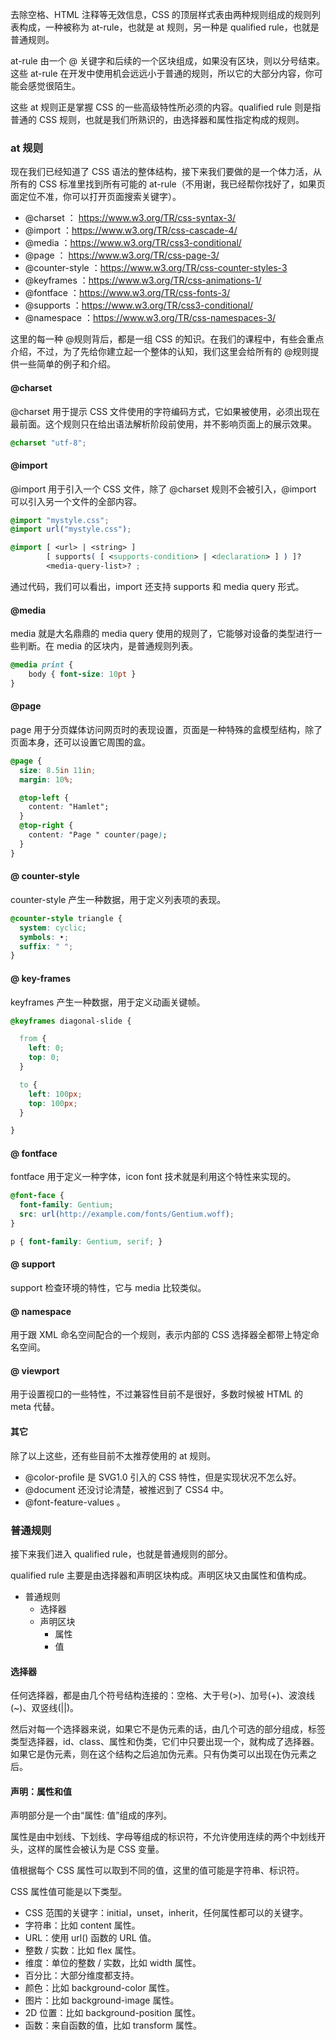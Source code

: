 去除空格、HTML 注释等无效信息，CSS 的顶层样式表由两种规则组成的规则列表构成，一种被称为 at-rule，也就是 at 规则，另一种是 qualified rule，也就是普通规则。 

at-rule 由一个 @ 关键字和后续的一个区块组成，如果没有区块，则以分号结束。这些 at-rule 在开发中使用机会远远小于普通的规则，所以它的大部分内容，你可能会感觉很陌生。

这些 at 规则正是掌握 CSS 的一些高级特性所必须的内容。qualified rule 则是指普通的 CSS 规则，也就是我们所熟识的，由选择器和属性指定构成的规则。

### at 规则

现在我们已经知道了 CSS 语法的整体结构，接下来我们要做的是一个体力活，从所有的 CSS 标准里找到所有可能的 at-rule（不用谢，我已经帮你找好了，如果页面定位不准，你可以打开页面搜索关键字）。

* @charset ： https://www.w3.org/TR/css-syntax-3/
* @import ：https://www.w3.org/TR/css-cascade-4/
* @media ：https://www.w3.org/TR/css3-conditional/
* @page ： https://www.w3.org/TR/css-page-3/
* @counter-style ：https://www.w3.org/TR/css-counter-styles-3
* @keyframes ：https://www.w3.org/TR/css-animations-1/
* @fontface ：https://www.w3.org/TR/css-fonts-3/
* @supports ：https://www.w3.org/TR/css3-conditional/
* @namespace ：https://www.w3.org/TR/css-namespaces-3/

这里的每一种 @规则背后，都是一组 CSS 的知识。在我们的课程中，有些会重点介绍，不过，为了先给你建立起一个整体的认知，我们这里会给所有的 @规则提供一些简单的例子和介绍。

#### @charset

@charset 用于提示 CSS 文件使用的字符编码方式，它如果被使用，必须出现在最前面。这个规则只在给出语法解析阶段前使用，并不影响页面上的展示效果。

```css
@charset "utf-8";
```

#### @import

@import 用于引入一个 CSS 文件，除了 @charset 规则不会被引入，@import 可以引入另一个文件的全部内容。

```css
@import "mystyle.css";
@import url("mystyle.css");
```

```css
@import [ <url> | <string> ]
        [ supports( [ <supports-condition> | <declaration> ] ) ]?
        <media-query-list>? ;
```

通过代码，我们可以看出，import 还支持 supports 和 media query 形式。

#### @media

media 就是大名鼎鼎的 media query 使用的规则了，它能够对设备的类型进行一些判断。在 media 的区块内，是普通规则列表。

```css
@media print {
    body { font-size: 10pt }
}
```

#### @page

page 用于分页媒体访问网页时的表现设置，页面是一种特殊的盒模型结构，除了页面本身，还可以设置它周围的盒。

```css
@page {
  size: 8.5in 11in;
  margin: 10%;

  @top-left {
    content: "Hamlet";
  }
  @top-right {
    content: "Page " counter(page);
  }
}
```

#### @ counter-style

counter-style 产生一种数据，用于定义列表项的表现。

```css
@counter-style triangle {
  system: cyclic;
  symbols: ‣;
  suffix: " ";
}
```

#### @ key-frames

keyframes 产生一种数据，用于定义动画关键帧。

```css
@keyframes diagonal-slide {

  from {
    left: 0;
    top: 0;
  }

  to {
    left: 100px;
    top: 100px;
  }

}
```

#### @ fontface

fontface 用于定义一种字体，icon font 技术就是利用这个特性来实现的。

```css
@font-face {
  font-family: Gentium;
  src: url(http://example.com/fonts/Gentium.woff);
}

p { font-family: Gentium, serif; }
```

#### @ support

support 检查环境的特性，它与 media 比较类似。

#### @ namespace

用于跟 XML 命名空间配合的一个规则，表示内部的 CSS 选择器全都带上特定命名空间。

#### @ viewport

用于设置视口的一些特性，不过兼容性目前不是很好，多数时候被 HTML 的 meta 代替。

#### 其它

除了以上这些，还有些目前不太推荐使用的 at 规则。

* @color-profile 是 SVG1.0 引入的 CSS 特性，但是实现状况不怎么好。
* @document 还没讨论清楚，被推迟到了 CSS4 中。
* @font-feature-values 。



### 普通规则

接下来我们进入 qualified rule，也就是普通规则的部分。

qualified rule 主要是由选择器和声明区块构成。声明区块又由属性和值构成。

* 普通规则
  * 选择器
  * 声明区块
    * 属性
    * 值

#### 选择器

任何选择器，都是由几个符号结构连接的：空格、大于号(>)、加号(+)、波浪线(~)、双竖线(||)。

然后对每一个选择器来说，如果它不是伪元素的话，由几个可选的部分组成，标签类型选择器，id、class、属性和伪类，它们中只要出现一个，就构成了选择器。如果它是伪元素，则在这个结构之后追加伪元素。只有伪类可以出现在伪元素之后。

#### 声明：属性和值

声明部分是一个由“属性: 值”组成的序列。

属性是由中划线、下划线、字母等组成的标识符，不允许使用连续的两个中划线开头，这样的属性会被认为是 CSS 变量。

值根据每个 CSS 属性可以取到不同的值，这里的值可能是字符串、标识符。

CSS 属性值可能是以下类型。

* CSS 范围的关键字：initial，unset，inherit，任何属性都可以的关键字。
* 字符串：比如 content 属性。
* URL：使用 url() 函数的 URL 值。
* 整数 / 实数：比如 flex 属性。
* 维度：单位的整数 / 实数，比如 width 属性。
* 百分比：大部分维度都支持。
* 颜色：比如 background-color 属性。
* 图片：比如 background-image 属性。
* 2D 位置：比如 background-position 属性。
* 函数：来自函数的值，比如 transform 属性。

